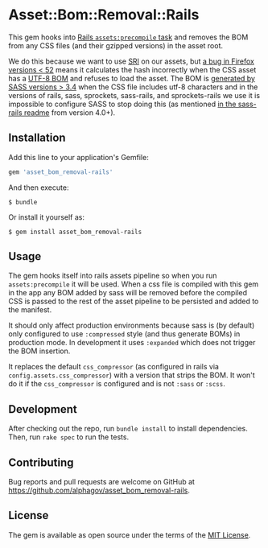 # Asset::Bom::Removal::Rails

This gem hooks into [Rails `assets:precompile` task](http://guides.rubyonrails.org/asset_pipeline.html#precompiling-assets) and removes the BOM from any CSS files (and their gzipped versions) in the asset root.

We do this because we want to use [SRI](https://developer.mozilla.org/en-US/docs/Web/Security/Subresource_Integrity) on our assets, but [a bug in Firefox versions < 52](https://bugzilla.mozilla.org/show_bug.cgi?id=1269241) means it calculates the hash incorrectly when the CSS asset has a [UTF-8 BOM](https://en.wikipedia.org/wiki/Byte_order_mark#UTF-8) and refuses to load the asset.  The BOM is [generated by SASS versions > 3.4](https://github.com/sass/sass/blob/3.4.0/lib/sass/tree/visitors/to_css.rb#L131-L140) when the CSS file includes utf-8 characters and in the versions of rails, sass, sprockets, sass-rails, and sprockets-rails we use it is impossible to configure SASS to stop doing this (as mentioned [in the sass-rails readme](https://github.com/rails/sass-rails/blob/v4.0.0/README.md#configuration) from version 4.0+).

## Installation

Add this line to your application's Gemfile:

```ruby
gem 'asset_bom_removal-rails'
```

And then execute:

    $ bundle

Or install it yourself as:

    $ gem install asset_bom_removal-rails

## Usage

The gem hooks itself into rails assets pipeline so when you run `assets:precompile` it will be used.  When a css file is compiled with this gem in the app any BOM added by sass will be removed before the compiled CSS is passed to the rest of the asset pipeline to be persisted and added to the manifest.

It should only affect production environments because sass is (by default) only configured to use `:compressed` style (and thus generate BOMs) in production mode.  In development it uses `:expanded` which does not trigger the BOM insertion.

It replaces the default `css_compressor` (as configured in rails via `config.assets.css_compressor`) with a version that strips the BOM.  It won't do it if the `css_compressor` is configured and is not `:sass` or `:scss`.

## Development

After checking out the repo, run `bundle install` to install dependencies. Then, run `rake spec` to run the tests.

## Contributing

Bug reports and pull requests are welcome on GitHub at https://github.com/alphagov/asset_bom_removal-rails.

## License

The gem is available as open source under the terms of the [MIT License](http://opensource.org/licenses/MIT).


